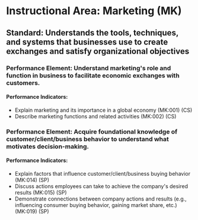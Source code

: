 # Instructional Area: Marketing (MK)

## Standard: Understands the tools, techniques, and systems that businesses use to create exchanges and satisfy organizational objectives

### Performance Element: Understand marketing's role and function in business to facilitate economic exchanges with customers.

#### Performance Indicators:

* Explain marketing and its importance in a global economy (MK:001) (CS)
* Describe marketing functions and related activities (MK:002) (CS)

### Performance Element: Acquire foundational knowledge of customer/client/business behavior to understand what motivates decision-making.

#### Performance Indicators:

* Explain factors that influence customer/client/business buying behavior (MK:014) (SP)
* Discuss actions employees can take to achieve the company's desired results (MK:015) (SP)
* Demonstrate connections between company actions and results (e.g., influencing consumer buying behavior, gaining market share, etc.) (MK:019) (SP)

